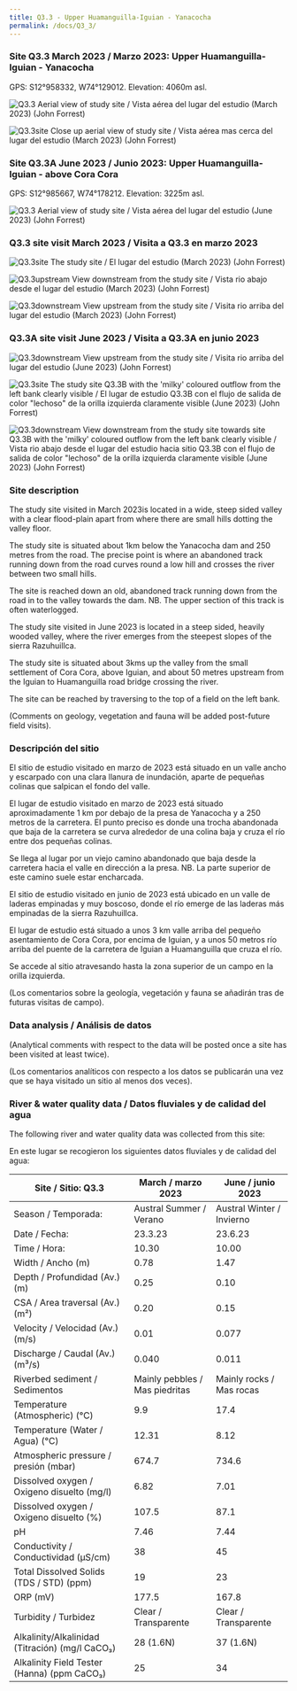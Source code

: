 ```yaml
---
title: Q3.3 - Upper Huamanguilla-Iguian - Yanacocha
permalink: /docs/Q3_3/
---
```



### Site Q3.3 March 2023 / Marzo 2023: Upper Huamanguilla-Iguian - Yanacocha

GPS: S12°958332, W74°129012. Elevation: 4060m asl.

![Q3.3](/assets/sites/Q3.3.jpg)
Aerial view of study site / Vista aérea del lugar del estudio (March 2023) (John Forrest)

![Q3.3site](/assets/sites/Q3.3site.jpg)
Close up aerial view of study site / Vista aérea mas cerca del lugar del estudio (March 2023) (John Forrest)


### Site Q3.3A June 2023 / Junio 2023: Upper Huamanguilla-Iguian - above Cora Cora

GPS: S12°985667, W74°178212. Elevation: 3225m asl.

![Q3.3](/assets/sites/Q3.3A.jpg)
Aerial view of study site / Vista aérea del lugar del estudio (June 2023) (John Forrest)


### Q3.3 site visit March 2023 / Visita a Q3.3 en marzo 2023

![Q3.3site](/assets/sites/Q3.3site1.JPG)
The study site / El lugar del estudio (March 2023) (John Forrest)

![Q3.3upstream](/assets/sites/Q3.3upstream.jpg)
View downstream from the study site / Vista rio abajo desde el lugar del estudio (March 2023) (John Forrest)

![Q3.3downstream](/assets/sites/Q3.3downstream.jpg)
View upstream from the study site / Visita rio arriba del lugar del estudio (March 2023) (John Forrest)


### Q3.3A site visit June 2023 / Visita a Q3.3A en junio 2023

![Q3.3downstream](/assets/sites/Q3.3Adownstream.JPG)
View upstream from the study site / Visita rio arriba del lugar del estudio (June 2023) (John Forrest)

![Q3.3site](/assets/sites/Q3.3Bsite.JPG)
The study site Q3.3B with the 'milky' coloured outflow from the left bank clearly visible / El lugar de estudio Q3.3B con el flujo de salida de color "lechoso" de la orilla izquierda claramente visible (June 2023) (John Forrest)

![Q3.3downstream](/assets/sites/Q3.3Bupstream.JPG)
View downstream from the study site towards site Q3.3B with the 'milky' coloured outflow from the left bank clearly visible / Vista rio abajo desde el lugar del estudio hacia sitio Q3.3B con el flujo de salida de color "lechoso" de la orilla izquierda claramente visible (June 2023) (John Forrest)


### Site description

The study site visited in March 2023is located in a wide, steep sided valley with a clear flood-plain apart from where there are small hills dotting the valley floor.

The study site is situated about 1km below the Yanacocha dam and 250 metres from the road. The precise point is where an abandoned track running down from the road curves round a low hill and crosses the river between two small hills.

The site is reached down an old, abandoned track running down from the road in to the valley towards the dam. NB. The upper section of this track is often waterlogged.


The study site visited in June 2023 is located in a steep sided, heavily wooded valley, where the river emerges from the steepest slopes of the sierra Razuhuillca.

The study site is situated about 3kms up the valley from the small settlement of Cora Cora, above Iguian, and about 50 metres upstream from the Iguian to Huamanguilla road bridge crossing the river.

The site can be reached by traversing to the top of a field on the left bank.


(Comments on geology, vegetation and fauna will be added post-future field visits).


### Descripción del sitio

El sitio de estudio visitado en marzo de 2023 está situado en un valle ancho y escarpado con una clara llanura de inundación, aparte de pequeñas colinas que salpican el fondo del valle.

El lugar de estudio visitado en marzo de 2023 está situado aproximadamente 1 km por debajo de la presa de Yanacocha y a 250 metros de la carretera. El punto preciso es donde una trocha abandonada que baja de la carretera se curva alrededor de una colina baja y cruza el río entre dos pequeñas colinas.

Se llega al lugar por un viejo camino abandonado que baja desde la carretera hacia el valle en dirección a la presa. NB. La parte superior de este camino suele estar encharcada.


El sitio de estudio visitado en junio de 2023 está ubicado en un valle de laderas empinadas y muy boscoso, donde el río emerge de las laderas más empinadas de la sierra Razuhuillca.

El lugar de estudio está situado a unos 3 km valle arriba del pequeño asentamiento de Cora Cora, por encima de Iguian, y a unos 50 metros río arriba del puente de la carretera de Iguian a Huamanguilla que cruza el río.

Se accede al sitio atravesando hasta la zona superior de un campo en la orilla izquierda.


(Los comentarios sobre la geología, vegetación y fauna se añadirán tras de futuras visitas de campo).


### Data analysis / Análisis de datos

(Analytical comments with respect to the data will be posted once a site has been visited at least twice).

(Los comentarios analíticos con respecto a los datos se publicarán una vez que se haya visitado un sitio al menos dos veces).

### River & water quality data / Datos fluviales y de calidad del agua

The following river and water quality data was collected from this site:

En este lugar se recogieron los siguientes datos fluviales y de calidad del agua:

|       Site / Sitio: Q3.3                                 |       March / marzo 2023              |       June / junio 2023          |
|----------------------------------------------------------|---------------------------------------|----------------------------------|
|     Season / Temporada:                                  |     Austral Summer / Verano           |     Austral Winter / Invierno    |
|     Date / Fecha:                                        |     23.3.23                           |     23.6.23                      |
|     Time / Hora:                                         |     10.30                             |     10.00                        |
|     Width / Ancho (m)                                    |     0.78                              |     1.47                         |
|     Depth / Profundidad (Av.) (m)                        |     0.25                              |     0.10                         |
|     CSA / Area traversal (Av.) (m²)                      |     0.20                              |     0.15                         |
|     Velocity / Velocidad  (Av.) (m/s)                    |     0.01                              |     0.077                        |
|     Discharge / Caudal (Av.) (m³/s)                      |     0.040                             |     0.011                        |
|     Riverbed sediment / Sedimentos                       |     Mainly pebbles / Mas piedritas    |     Mainly rocks / Mas rocas     |
|     Temperature (Atmospheric) (°C)                       |     9.9                               |     17.4                         |
|     Temperature (Water / Agua) (°C)                      |     12.31                             |     8.12                         |
|     Atmospheric pressure / presión (mbar)                |     674.7                             |     734.6                        |
|     Dissolved oxygen /   Oxigeno disuelto (mg/l)         |     6.82                              |     7.01                         |
|     Dissolved oxygen / Oxigeno disuelto (%)              |     107.5                             |     87.1                         |
|     pH                                                   |     7.46                              |     7.44                         |
|     Conductivity / Conductividad (µS/cm)                 |     38                                |     45                           |
|     Total Dissolved Solids (TDS / STD)  (ppm)            |     19                                |     23                           |
|     ORP (mV)                                             |     177.5                             |     167.8                        |
|     Turbidity / Turbidez                                 |     Clear / Transparente          |     Clear / Transparente     |
|     Alkalinity/Alkalinidad   (Titración) (mg/l CaCO₃)    |     28 (1.6N)                         |     37 (1.6N)                    |
|     Alkalinity Field Tester (Hanna) (ppm CaCO₃)          |     25                                |     34                           |

